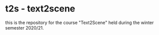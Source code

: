 # t2s - text2scene

this is the repository for the course "Text2Scene" held during the winter semester 2020/21.

